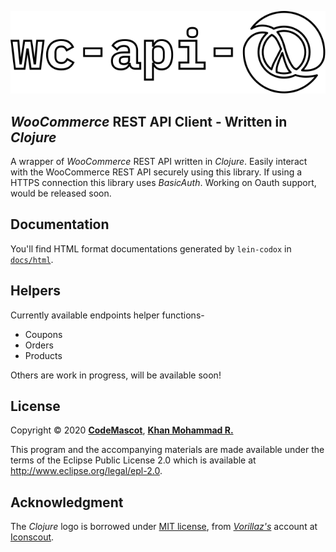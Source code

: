 <p align="center"><a href="https://codemascot.com" target="_blank"><img src="https://raw.githubusercontent.com/codemascot/wc-api-clj/master/img/logo.svg" width="600"></a></p>

## *WooCommerce* REST API Client - Written in *Clojure*
A wrapper of *WooCommerce* REST API written in *Clojure*. Easily interact with the WooCommerce REST API securely using this library. If using a HTTPS connection this library uses *BasicAuth*. Working on Oauth support, would be released soon.

## Documentation
You'll find HTML format documentations generated by `lein-codox` in [`docs/html`](docs/html/). 

## Helpers
Currently available endpoints helper functions-
- Coupons
- Orders
- Products

Others are work in progress, will be available soon!

## License
Copyright © 2020 **[CodeMascot](https://www.codemascot.com/)**, **[Khan Mohammad R.](https://www.codemascot.com/)**

This program and the accompanying materials are made available under the terms of the Eclipse Public License 2.0 which is available at http://www.eclipse.org/legal/epl-2.0.

## Acknowledgment
The *Clojure* logo is borrowed under [MIT license](https://opensource.org/licenses/MIT), from *[Vorillaz's](https://iconscout.com/contributors/vorillaz/icons)* account at [Iconscout](https://iconscout.com).
